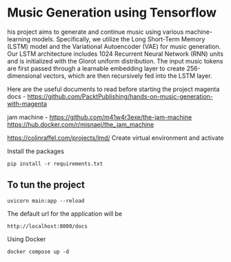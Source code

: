 # Music Generation using Tensorflow
his project aims to generate and continue music using various machine-learning models. Specifically, we utilize the Long Short-Term Memory (LSTM) model and the Variational Autoencoder (VAE) for music generation. Our LSTM architecture includes 1024 Recurrent Neural Network (RNN) units and is initialized with the Glorot uniform distribution. The input music tokens are first passed through a learnable embedding layer to create 256-dimensional vectors, which are then recursively fed into the LSTM layer.

Here are the useful documents to read before starting the project
magenta docs - https://github.com/PacktPublishing/hands-on-music-generation-with-magenta

jam machine - https://github.com/m41w4r3exe/the-jam-machine
https://hub.docker.com/r/misnaej/the_jam_machine

https://colinraffel.com/projects/lmd/
Create virtual environment and activate 

Install the packages
```
pip install -r requirements.txt
```
## To tun the project 
```
uvicorn main:app --reload
```

The default url for the application will be 
```
http://localhost:8000/docs
```
Using Docker
```
docker compose up -d        
```
